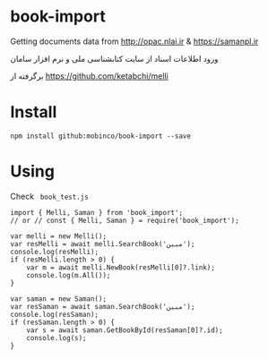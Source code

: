 # book-import

Getting documents data from http://opac.nlai.ir & https://samanpl.ir

ورود اطلاعات اسناد از سایت کتابشناسی ملی و نرم افزار سامان

برگرفته از https://github.com/ketabchi/melli


# Install
<code>npm install github:mobinco/book-import --save</code>

# Using
Check <code> book_test.js </code>

```
import { Melli, Saman } from 'book_import';
// or // const { Melli, Saman } = require('book_import');

var melli = new Melli();
var resMelli = await melli.SearchBook('مبین');
console.log(resMelli);
if (resMelli.length > 0) {
    var m = await melli.NewBook(resMelli[0]?.link);
    console.log(m.All());
}

var saman = new Saman();
var resSaman = await saman.SearchBook('مبین');
console.log(resSaman);
if (resSaman.length > 0) {
    var s = await saman.GetBookById(resSaman[0]?.id);
    console.log(s);
}
```
